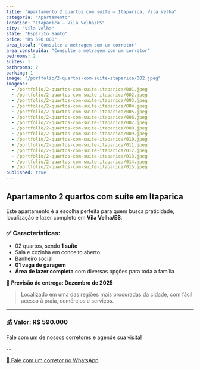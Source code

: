 ```yaml
---
title: "Apartamento 2 quartos com suíte – Itaparica, Vila Velha"
categoria: "Apartamento"
location: "Itaparica – Vila Velha/ES"
city: "Vila Velha"
state: "Espírito Santo"
price: "R$ 590.000"
area_total: "Consulte a metragem com um corretor"
area_construida: "Consulte a metragem com um corretor"
bedrooms: 2
suites: 1
bathrooms: 2
parking: 1
image: "/portfolio/2-quartos-com-suite-itaparica/002.jpeg"
imagens:
  - /portfolio/2-quartos-com-suite-itaparica/001.jpeg
  - /portfolio/2-quartos-com-suite-itaparica/002.jpeg
  - /portfolio/2-quartos-com-suite-itaparica/003.jpeg
  - /portfolio/2-quartos-com-suite-itaparica/004.jpeg
  - /portfolio/2-quartos-com-suite-itaparica/005.jpeg
  - /portfolio/2-quartos-com-suite-itaparica/006.jpeg
  - /portfolio/2-quartos-com-suite-itaparica/007.jpeg
  - /portfolio/2-quartos-com-suite-itaparica/008.jpeg
  - /portfolio/2-quartos-com-suite-itaparica/009.jpeg
  - /portfolio/2-quartos-com-suite-itaparica/010.jpeg
  - /portfolio/2-quartos-com-suite-itaparica/011.jpeg
  - /portfolio/2-quartos-com-suite-itaparica/012.jpeg
  - /portfolio/2-quartos-com-suite-itaparica/013.jpeg
  - /portfolio/2-quartos-com-suite-itaparica/014.jpeg
  - /portfolio/2-quartos-com-suite-itaparica/015.jpeg
published: true
---
```


## Apartamento 2 quartos com suíte em Itaparica

Este apartamento é a escolha perfeita para quem busca praticidade, localização e lazer completo em **Vila Velha/ES**.

### ✅ Características:
- 02 quartos, sendo **1 suíte**
- Sala e cozinha em conceito aberto
- Banheiro social
- **01 vaga de garagem**
- **Área de lazer completa** com diversas opções para toda a família

📅 **Previsão de entrega: Dezembro de 2025**

> Localizado em uma das regiões mais procuradas da cidade, com fácil acesso à praia, comércios e serviços.

---

### 💰 Valor: **R$ 590.000**

Fale com um de nossos corretores e agende sua visita!

--
    <div class="mt-8 text-center">
      <a 
        href="https://wa.me/5527992627793?text=Olá!%20Tenho%20interesse%20no%20apartamento%20em%20Itaparica%20de%20dois%20quartos%20que%20vi%20no%20site%20da%20SGA%20Imóveis." 
        target="_blank" 
        rel="noopener"
        class="inline-block bg-green-500 hover:bg-green-600 text-white font-semibold py-3 px-6 rounded-2xl shadow-md transition"
      >
        📲 Fale com um corretor no WhatsApp
      </a>
    </div>